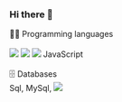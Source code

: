 ### Hi there 👋
👨‍💻 Programming languages <br> <br>
<img src="https://camo.githubusercontent.com/a1d39c2d3cea87552931410c50cad1a738c3774db406d4a1cba5fc8587ea12b9/68747470733a2f2f696d672e736869656c64732e696f2f62616467652f4a6176612532302d2532333233373045442e7376673f6c6f676f3d6a617661266c6f676f436f6c6f723d7768697465">  <img src="https://camo.githubusercontent.com/e0f7b78663f918e7962caa85d55c3a67bbc7b49eedeecbb5f3c874922da0158d/68747470733a2f2f696d672e736869656c64732e696f2f62616467652f6b6f746c696e2532302d2532333030353939432e7376673f6c6f676f3d6b6f746c696e266c6f676f436f6c6f723d7768697465">  <img src="https://camo.githubusercontent.com/7a1987d62d737e2636498d618d2c32c07896f8a9ec6c9a6aebf7fe9cd3ac054d/68747470733a2f2f696d672e736869656c64732e696f2f62616467652f5048502d2532333737374242342e7376673f6c6f676f3d706870266c6f676f436f6c6f723d7768697465"> JavaScript <br> <br>
🗄️ Databases <br>
Sql, MySql, <img src="https://camo.githubusercontent.com/5802c83dfa5c2b278573017b62fedcd9f6829aaf861971f88f4fcaa5747cc5ef/68747470733a2f2f696d672e736869656c64732e696f2f62616467652f73716c6974652532302d2532333433303039382e7376673f6c6f676f3d73716c697465266c6f676f436f6c6f723d7768697465">
<!--
**zorankocovic/zorankocovic** is a ✨ _special_ ✨ repository because its `README.md` (this file) appears on your GitHub profile.

Here are some ideas to get you started:

- 🔭 I’m currently working on ...
- 🌱 I’m currently learning ...
- 👯 I’m looking to collaborate on ...
- 🤔 I’m looking for help with ...
- 💬 Ask me about ...
- 📫 How to reach me: ...
- 😄 Pronouns: ...
- ⚡ Fun fact: ...
-->
